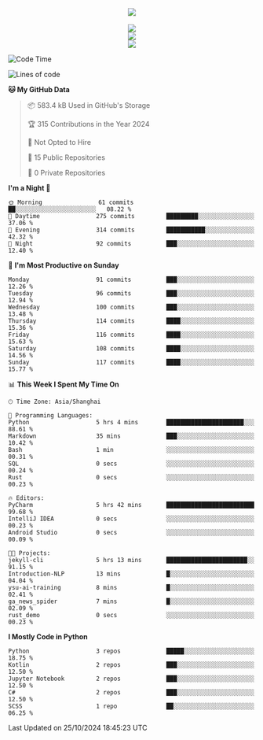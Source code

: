<div align="center">
  <img src="https://readme-typing-svg.demolab.com?font=Zhi+Mang+Xing&size=40&pause=1000&color=000000&center=true&vCenter=true&lines=Baymax%E5%B0%8F%E6%8C%AF;Hello%20World"/><br/>
  <br/>
  <img src="https://skillicons.dev/icons?i=java,kotlin,python,c,cpp,html,css,javascript" /><br/>
  <img src="https://skillicons.dev/icons?i=spring,vue,pytorch,maven,gradle,mysql,sqlite,linux" /><br/>
  <img src="https://skillicons.dev/icons?i=idea,pycharm,webstorm,androidstudio,vscode,git,vim,md" /><br/>
</div>

<!--START_SECTION:waka-->
![Code Time](http://img.shields.io/badge/Code%20Time-379%20hrs%208%20mins-blue)

![Lines of code](https://img.shields.io/badge/From%20Hello%20World%20I%27ve%20Written-5.3%20million%20lines%20of%20code-blue)

**🐱 My GitHub Data** 

> 📦 583.4 kB Used in GitHub's Storage 
 > 
> 🏆 315 Contributions in the Year 2024
 > 
> 🚫 Not Opted to Hire
 > 
> 📜 15 Public Repositories 
 > 
> 🔑 0 Private Repositories 
 > 
**I'm a Night 🦉** 

```text
🌞 Morning                61 commits          ██░░░░░░░░░░░░░░░░░░░░░░░   08.22 % 
🌆 Daytime                275 commits         █████████░░░░░░░░░░░░░░░░   37.06 % 
🌃 Evening                314 commits         ███████████░░░░░░░░░░░░░░   42.32 % 
🌙 Night                  92 commits          ███░░░░░░░░░░░░░░░░░░░░░░   12.40 % 
```
📅 **I'm Most Productive on Sunday** 

```text
Monday                   91 commits          ███░░░░░░░░░░░░░░░░░░░░░░   12.26 % 
Tuesday                  96 commits          ███░░░░░░░░░░░░░░░░░░░░░░   12.94 % 
Wednesday                100 commits         ███░░░░░░░░░░░░░░░░░░░░░░   13.48 % 
Thursday                 114 commits         ████░░░░░░░░░░░░░░░░░░░░░   15.36 % 
Friday                   116 commits         ████░░░░░░░░░░░░░░░░░░░░░   15.63 % 
Saturday                 108 commits         ████░░░░░░░░░░░░░░░░░░░░░   14.56 % 
Sunday                   117 commits         ████░░░░░░░░░░░░░░░░░░░░░   15.77 % 
```


📊 **This Week I Spent My Time On** 

```text
🕑︎ Time Zone: Asia/Shanghai

💬 Programming Languages: 
Python                   5 hrs 4 mins        ██████████████████████░░░   88.61 % 
Markdown                 35 mins             ███░░░░░░░░░░░░░░░░░░░░░░   10.42 % 
Bash                     1 min               ░░░░░░░░░░░░░░░░░░░░░░░░░   00.31 % 
SQL                      0 secs              ░░░░░░░░░░░░░░░░░░░░░░░░░   00.24 % 
Rust                     0 secs              ░░░░░░░░░░░░░░░░░░░░░░░░░   00.23 % 

🔥 Editors: 
PyCharm                  5 hrs 42 mins       █████████████████████████   99.68 % 
IntelliJ IDEA            0 secs              ░░░░░░░░░░░░░░░░░░░░░░░░░   00.23 % 
Android Studio           0 secs              ░░░░░░░░░░░░░░░░░░░░░░░░░   00.09 % 

🐱‍💻 Projects: 
jekyll-cli               5 hrs 13 mins       ███████████████████████░░   91.15 % 
Introduction-NLP         13 mins             █░░░░░░░░░░░░░░░░░░░░░░░░   04.04 % 
ysu-ai-training          8 mins              █░░░░░░░░░░░░░░░░░░░░░░░░   02.41 % 
ga_news_spider           7 mins              █░░░░░░░░░░░░░░░░░░░░░░░░   02.09 % 
rust_demo                0 secs              ░░░░░░░░░░░░░░░░░░░░░░░░░   00.23 % 
```

**I Mostly Code in Python** 

```text
Python                   3 repos             █████░░░░░░░░░░░░░░░░░░░░   18.75 % 
Kotlin                   2 repos             ███░░░░░░░░░░░░░░░░░░░░░░   12.50 % 
Jupyter Notebook         2 repos             ███░░░░░░░░░░░░░░░░░░░░░░   12.50 % 
C#                       2 repos             ███░░░░░░░░░░░░░░░░░░░░░░   12.50 % 
SCSS                     1 repo              ██░░░░░░░░░░░░░░░░░░░░░░░   06.25 % 
```




 Last Updated on 25/10/2024 18:45:23 UTC
<!--END_SECTION:waka-->





